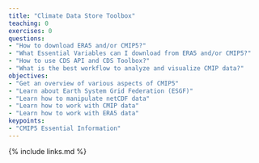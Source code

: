 ```yaml
---
title: "Climate Data Store Toolbox"
teaching: 0
exercises: 0
questions:
- "How to download ERA5 and/or CMIP5?"
- "What Essential Variables can I download from ERA5 and/or CMIP5?"
- "How to use CDS API and CDS Toolbox?"
- "What is the best workflow to analyze and visualize CMIP data?"
objectives:
- "Get an overview of various aspects of CMIP5"
- "Learn about Earth System Grid Federation (ESGF)"
- "Learn how to manipulate netCDF data"
- "Learn how to work with CMIP data"
- "Learn how to work with ERA5 data"
keypoints:
- "CMIP5 Essential Information"
---
```



{% include links.md %}

